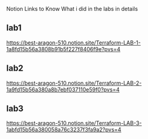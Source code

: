 Notion Links to Know What i did in the labs in details
<br>




lab1 
---------------
https://best-aragon-510.notion.site/Terraform-LAB-1-1a8fd15b56a3808b91b5f227f8406f9e?pvs=4

lab2
----------------------------------------------------------------------------------
https://best-aragon-510.notion.site/Terraform-LAB-2-1a9fd15b56a380a8b7ebf037110e59f0?pvs=4

lab3
------------------------------------------------------------------------------------

https://best-aragon-510.notion.site/Terraform-LAB-3-1abfd15b56a380058a76c3237f3fa9a2?pvs=4
